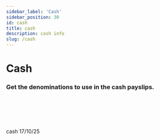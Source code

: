 ```yaml
---
sidebar_label: 'Cash'
sidebar_position: 30
id: cash
title: cash
description: cash info
slug: /cash
---
```


# Cash

### Get the denominations to use in the cash payslips.
<br/>
<br/>
<br/>
<br/>
<br/>
cash 17/10/25
